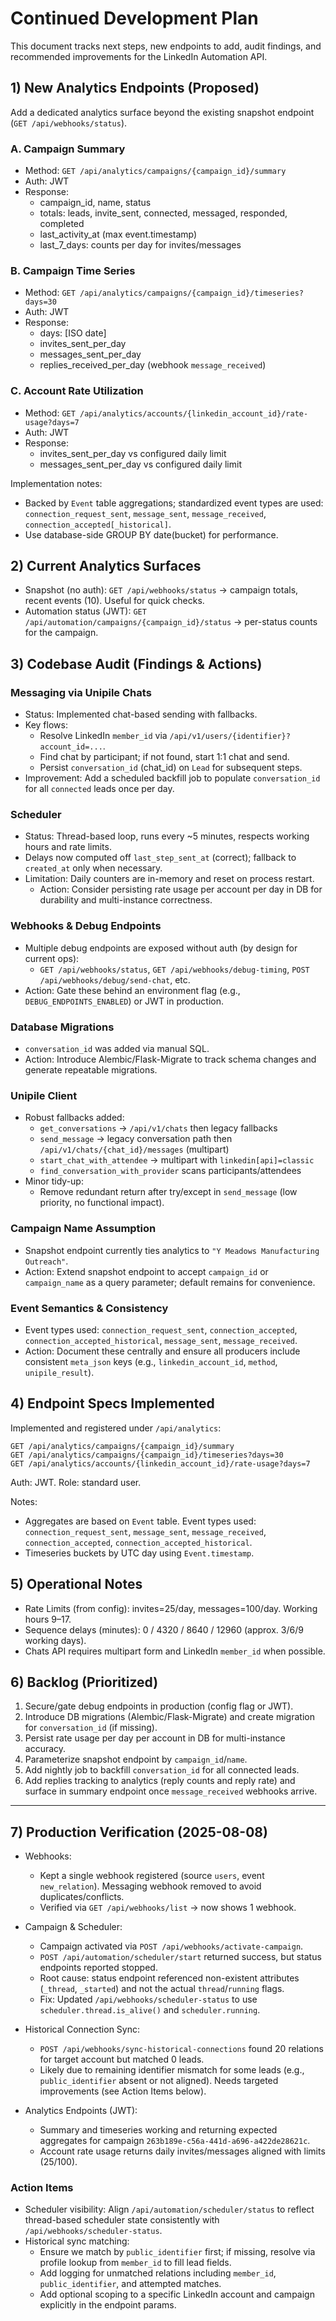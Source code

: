# Continued Development Plan

This document tracks next steps, new endpoints to add, audit findings, and recommended improvements for the LinkedIn Automation API.

## 1) New Analytics Endpoints (Proposed)

Add a dedicated analytics surface beyond the existing snapshot endpoint (`GET /api/webhooks/status`).

### A. Campaign Summary
- Method: `GET /api/analytics/campaigns/{campaign_id}/summary`
- Auth: JWT
- Response:
  - campaign_id, name, status
  - totals: leads, invite_sent, connected, messaged, responded, completed
  - last_activity_at (max event.timestamp)
  - last_7_days: counts per day for invites/messages

### B. Campaign Time Series
- Method: `GET /api/analytics/campaigns/{campaign_id}/timeseries?days=30`
- Auth: JWT
- Response:
  - days: [ISO date]
  - invites_sent_per_day
  - messages_sent_per_day
  - replies_received_per_day (webhook `message_received`)

### C. Account Rate Utilization
- Method: `GET /api/analytics/accounts/{linkedin_account_id}/rate-usage?days=7`
- Auth: JWT
- Response:
  - invites_sent_per_day vs configured daily limit
  - messages_sent_per_day vs configured daily limit

Implementation notes:
- Backed by `Event` table aggregations; standardized event types are used: `connection_request_sent`, `message_sent`, `message_received`, `connection_accepted[_historical]`.
- Use database-side GROUP BY date(bucket) for performance.

## 2) Current Analytics Surfaces

- Snapshot (no auth): `GET /api/webhooks/status` → campaign totals, recent events (10). Useful for quick checks.
- Automation status (JWT): `GET /api/automation/campaigns/{campaign_id}/status` → per-status counts for the campaign.

## 3) Codebase Audit (Findings & Actions)

### Messaging via Unipile Chats
- Status: Implemented chat-based sending with fallbacks.
- Key flows:
  - Resolve LinkedIn `member_id` via `/api/v1/users/{identifier}?account_id=...`.
  - Find chat by participant; if not found, start 1:1 chat and send.
  - Persist `conversation_id` (chat_id) on `Lead` for subsequent steps.
- Improvement: Add a scheduled backfill job to populate `conversation_id` for all `connected` leads once per day.

### Scheduler
- Status: Thread-based loop, runs every ~5 minutes, respects working hours and rate limits.
- Delays now computed off `last_step_sent_at` (correct); fallback to `created_at` only when necessary.
- Limitation: Daily counters are in-memory and reset on process restart.
  - Action: Consider persisting rate usage per account per day in DB for durability and multi-instance correctness.

### Webhooks & Debug Endpoints
- Multiple debug endpoints are exposed without auth (by design for current ops):
  - `GET /api/webhooks/status`, `GET /api/webhooks/debug-timing`, `POST /api/webhooks/debug/send-chat`, etc.
- Action: Gate these behind an environment flag (e.g., `DEBUG_ENDPOINTS_ENABLED`) or JWT in production.

### Database Migrations
- `conversation_id` was added via manual SQL.
- Action: Introduce Alembic/Flask-Migrate to track schema changes and generate repeatable migrations.

### Unipile Client
- Robust fallbacks added:
  - `get_conversations` → `/api/v1/chats` then legacy fallbacks
  - `send_message` → legacy conversation path then `/api/v1/chats/{chat_id}/messages` (multipart)
  - `start_chat_with_attendee` → multipart with `linkedin[api]=classic`
  - `find_conversation_with_provider` scans participants/attendees
- Minor tidy-up:
  - Remove redundant return after try/except in `send_message` (low priority, no functional impact).

### Campaign Name Assumption
- Snapshot endpoint currently ties analytics to `"Y Meadows Manufacturing Outreach"`.
- Action: Extend snapshot endpoint to accept `campaign_id` or `campaign_name` as a query parameter; default remains for convenience.

### Event Semantics & Consistency
- Event types used: `connection_request_sent`, `connection_accepted`, `connection_accepted_historical`, `message_sent`, `message_received`.
- Action: Document these centrally and ensure all producers include consistent `meta_json` keys (e.g., `linkedin_account_id`, `method`, `unipile_result`).

## 4) Endpoint Specs Implemented

Implemented and registered under `/api/analytics`:

```http
GET /api/analytics/campaigns/{campaign_id}/summary
GET /api/analytics/campaigns/{campaign_id}/timeseries?days=30
GET /api/analytics/accounts/{linkedin_account_id}/rate-usage?days=7
```

Auth: JWT. Role: standard user.

Notes:
- Aggregates are based on `Event` table. Event types used: `connection_request_sent`, `message_sent`, `message_received`, `connection_accepted`, `connection_accepted_historical`.
- Timeseries buckets by UTC day using `Event.timestamp`.

## 5) Operational Notes

- Rate Limits (from config): invites=25/day, messages=100/day. Working hours 9–17.
- Sequence delays (minutes): 0 / 4320 / 8640 / 12960 (approx. 3/6/9 working days).
- Chats API requires multipart form and LinkedIn `member_id` when possible.

## 6) Backlog (Prioritized)

1. Secure/gate debug endpoints in production (config flag or JWT).
2. Introduce DB migrations (Alembic/Flask-Migrate) and create migration for `conversation_id` (if missing).
3. Persist rate usage per day per account in DB for multi-instance accuracy.
4. Parameterize snapshot endpoint by `campaign_id`/`name`.
5. Add nightly job to backfill `conversation_id` for all connected leads.
6. Add replies tracking to analytics (reply counts and reply rate) and surface in summary endpoint once `message_received` webhooks arrive.

---

## 7) Production Verification (2025-08-08)

- Webhooks:
  - Kept a single webhook registered (source `users`, event `new_relation`). Messaging webhook removed to avoid duplicates/conflicts.
  - Verified via `GET /api/webhooks/list` → now shows 1 webhook.

- Campaign & Scheduler:
  - Campaign activated via `POST /api/webhooks/activate-campaign`.
  - `POST /api/automation/scheduler/start` returned success, but status endpoints reported stopped.
  - Root cause: status endpoint referenced non-existent attributes (`_thread`, `_started`) and not the actual `thread`/`running` flags.
  - Fix: Updated `/api/webhooks/scheduler-status` to use `scheduler.thread.is_alive()` and `scheduler.running`.

- Historical Connection Sync:
  - `POST /api/webhooks/sync-historical-connections` found 20 relations for target account but matched 0 leads.
  - Likely due to remaining identifier mismatch for some leads (e.g., `public_identifier` absent or not aligned). Needs targeted improvements (see Action Items below).

- Analytics Endpoints (JWT):
  - Summary and timeseries working and returning expected aggregates for campaign `263b189e-c56a-441d-a696-a422de28621c`.
  - Account rate usage returns daily invites/messages aligned with limits (25/100).

### Action Items

- Scheduler visibility: Align `/api/automation/scheduler/status` to reflect thread-based scheduler state consistently with `/api/webhooks/scheduler-status`.
- Historical sync matching:
  - Ensure we match by `public_identifier` first; if missing, resolve via profile lookup from `member_id` to fill lead fields.
  - Add logging for unmatched relations including `member_id`, `public_identifier`, and attempted matches.
  - Add optional scoping to a specific LinkedIn account and campaign explicitly in the endpoint params.



